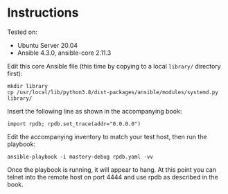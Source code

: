 # Instructions

Tested on:
- Ubuntu Server 20.04
- Ansible 4.3.0, ansible-core 2.11.3

Edit this core Ansible file (this time by copying to a local `library/` directory first):

    mkdir library
    cp /usr/local/lib/python3.8/dist-packages/ansible/modules/systemd.py library/

Insert the following line as shown in the accompanying book:

    import rpdb; rpdb.set_trace(addr="0.0.0.0")

Edit the accompanying inventory to match your test host, then run the playbook:

    ansible-playbook -i mastery-debug rpdb.yaml -vv

Once the playbook is running, it will appear to hang. At this point you can telnet into the remote host on port 4444 and use rpdb as described in the book.

